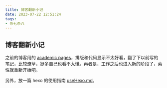 ```yaml
---
title: 博客翻新小记
date: 2023-07-22 12:51:24
tags:
- 杂七杂八
---
```


## 博客翻新小记

之前的博客用的 [academic pages](https://github.com/academicpages/academicpages.github.io)，排版和代码显示不太好看，翻了下以前写的笔记，比较潦草，挺多自己也看不太懂。再者是，工作之后也进入新的阶段了，索性就重新开始吧。

另外，放一篇 hexo 的使用指南 [useHexo.md](https://gist.github.com/btfak/18938572f5df000ebe06fbd1872e4e39)。
